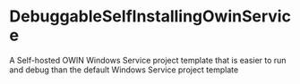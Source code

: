 # DebuggableSelfInstallingOwinService
A Self-hosted OWIN Windows Service project template that is easier to run and debug than the default Windows Service project template
